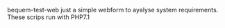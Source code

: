 bequem-test-web 
just a simple webform to ayalyse system requirements. These scrips run with PHP7.1
